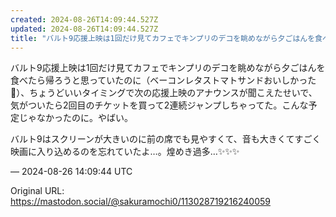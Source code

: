 ```yaml
---
created: 2024-08-26T14:09:44.527Z
updated: 2024-08-26T14:09:44.527Z
title: "バルト9応援上映は1回だけ見てカフェでキンプリのデコを眺めながら夕ごはんを食べたら帰ろうと思っていたのに（ベーコンレタストマトサンドおいしかった🍞）、ちょうどい[...]"
---
```


<p>バルト9応援上映は1回だけ見てカフェでキンプリのデコを眺めながら夕ごはんを食べたら帰ろうと思っていたのに（ベーコンレタストマトサンドおいしかった🍞）、ちょうどいいタイミングで次の応援上映のアナウンスが聞こえたせいで、気がついたら2回目のチケットを買って2連続ジャンプしちゃってた。こんな予定じゃなかったのに。やばい。</p><p>バルト9はスクリーンが大きいのに前の席でも見やすくて、音も大きくてすごく映画に入り込めるのを忘れていたよ…。煌めき過多…✨✨✨</p>

&mdash; 2024-08-26 14:09:44 UTC

Original URL: https://mastodon.social/@sakuramochi0/113028719216240059
